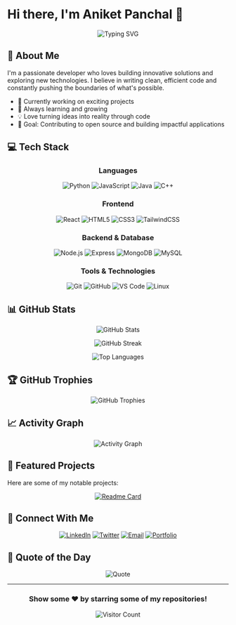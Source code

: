 # Hi there, I'm Aniket Panchal 👋

<div align="center">
  
  ![Typing SVG](https://readme-typing-svg.demolab.com?font=Fira+Code&weight=600&size=28&duration=4000&pause=1000&color=6C63FF&center=true&vCenter=true&random=false&width=600&lines=Full+Stack+Developer;Problem+Solver;Always+Learning+New+Things)
  
</div>

## 🚀 About Me

I'm a passionate developer who loves building innovative solutions and exploring new technologies. I believe in writing clean, efficient code and constantly pushing the boundaries of what's possible.

- 🔭 Currently working on exciting projects
- 🌱 Always learning and growing
- 💡 Love turning ideas into reality through code
- 🎯 Goal: Contributing to open source and building impactful applications

## 💻 Tech Stack

<div align="center">

### Languages
![Python](https://img.shields.io/badge/Python-3776AB?style=for-the-badge&logo=python&logoColor=white)
![JavaScript](https://img.shields.io/badge/JavaScript-F7DF1E?style=for-the-badge&logo=javascript&logoColor=black)
![Java](https://img.shields.io/badge/Java-ED8B00?style=for-the-badge&logo=openjdk&logoColor=white)
![C++](https://img.shields.io/badge/C++-00599C?style=for-the-badge&logo=cplusplus&logoColor=white)

### Frontend
![React](https://img.shields.io/badge/React-20232A?style=for-the-badge&logo=react&logoColor=61DAFB)
![HTML5](https://img.shields.io/badge/HTML5-E34F26?style=for-the-badge&logo=html5&logoColor=white)
![CSS3](https://img.shields.io/badge/CSS3-1572B6?style=for-the-badge&logo=css3&logoColor=white)
![TailwindCSS](https://img.shields.io/badge/Tailwind_CSS-38B2AC?style=for-the-badge&logo=tailwind-css&logoColor=white)

### Backend & Database
![Node.js](https://img.shields.io/badge/Node.js-43853D?style=for-the-badge&logo=node.js&logoColor=white)
![Express](https://img.shields.io/badge/Express.js-404D59?style=for-the-badge&logo=express&logoColor=white)
![MongoDB](https://img.shields.io/badge/MongoDB-4EA94B?style=for-the-badge&logo=mongodb&logoColor=white)
![MySQL](https://img.shields.io/badge/MySQL-005C84?style=for-the-badge&logo=mysql&logoColor=white)

### Tools & Technologies
![Git](https://img.shields.io/badge/Git-F05032?style=for-the-badge&logo=git&logoColor=white)
![GitHub](https://img.shields.io/badge/GitHub-100000?style=for-the-badge&logo=github&logoColor=white)
![VS Code](https://img.shields.io/badge/VS_Code-007ACC?style=for-the-badge&logo=visual-studio-code&logoColor=white)
![Linux](https://img.shields.io/badge/Linux-FCC624?style=for-the-badge&logo=linux&logoColor=black)

</div>

## 📊 GitHub Stats

<div align="center">
  
  ![GitHub Stats](https://github-readme-stats.vercel.app/api?username=ABPanchal1074&show_icons=true&theme=radical&hide_border=true&bg_color=0D1117&title_color=6C63FF&icon_color=6C63FF)
  
  ![GitHub Streak](https://github-readme-streak-stats.herokuapp.com/?user=ABPanchal1074&theme=radical&hide_border=true&background=0D1117&ring=6C63FF&fire=FF6B6B&currStreakLabel=6C63FF)
  
  ![Top Languages](https://github-readme-stats.vercel.app/api/top-langs/?username=ABPanchal1074&layout=compact&theme=radical&hide_border=true&bg_color=0D1117&title_color=6C63FF)

</div>

## 🏆 GitHub Trophies

<div align="center">
  
  ![GitHub Trophies](https://github-profile-trophy.vercel.app/?username=ABPanchal1074&theme=radical&no-frame=true&no-bg=true&margin-w=4&column=7)
  
</div>

## 📈 Activity Graph

<div align="center">
  
  ![Activity Graph](https://github-readme-activity-graph.vercel.app/graph?username=ABPanchal1074&theme=react-dark&hide_border=true&area=true&bg_color=0D1117&color=6C63FF&line=6C63FF&point=FF6B6B)
  
</div>

## 🌟 Featured Projects

Here are some of my notable projects:

<div align="center">

[![Readme Card](https://github-readme-stats.vercel.app/api/pin/?username=ABPanchal1074&repo=your-repo-name&theme=radical&hide_border=true&bg_color=0D1117&title_color=6C63FF&icon_color=6C63FF)](https://github.com/ABPanchal1074/your-repo-name)

</div>

## 🤝 Connect With Me

<div align="center">
  
[![LinkedIn](https://img.shields.io/badge/LinkedIn-0077B5?style=for-the-badge&logo=linkedin&logoColor=white)](https://linkedin.com/in/yourprofile)
[![Twitter](https://img.shields.io/badge/Twitter-1DA1F2?style=for-the-badge&logo=twitter&logoColor=white)](https://twitter.com/yourhandle)
[![Email](https://img.shields.io/badge/Email-D14836?style=for-the-badge&logo=gmail&logoColor=white)](mailto:your.email@example.com)
[![Portfolio](https://img.shields.io/badge/Portfolio-000000?style=for-the-badge&logo=About.me&logoColor=white)](https://yourportfolio.com)

</div>

## 💭 Quote of the Day

<div align="center">
  
![Quote](https://quotes-github-readme.vercel.app/api?type=horizontal&theme=radical)

</div>

---

<div align="center">
  
  ### Show some ❤️ by starring some of my repositories!
  
  ![Visitor Count](https://profile-counter.glitch.me/ABPanchal1074/count.svg)
  
</div>
